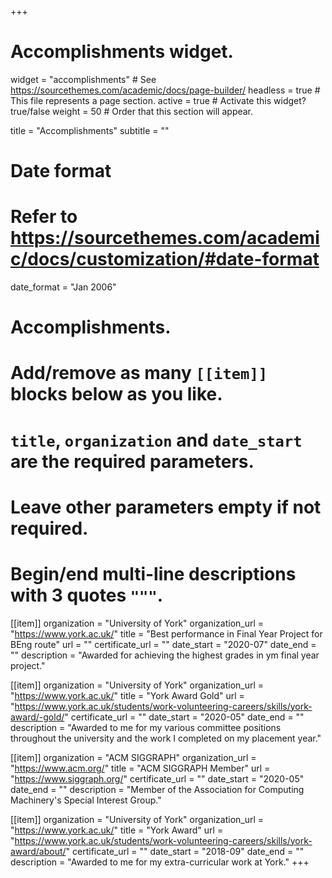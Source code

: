+++
# Accomplishments widget.
widget = "accomplishments"  # See https://sourcethemes.com/academic/docs/page-builder/
headless = true  # This file represents a page section.
active = true  # Activate this widget? true/false
weight = 50  # Order that this section will appear.

title = "Accomplish&shy;ments"
subtitle = ""

# Date format
#   Refer to https://sourcethemes.com/academic/docs/customization/#date-format
date_format = "Jan 2006"

# Accomplishments.
#   Add/remove as many `[[item]]` blocks below as you like.
#   `title`, `organization` and `date_start` are the required parameters.
#   Leave other parameters empty if not required.
#   Begin/end multi-line descriptions with 3 quotes `"""`.
[[item]]
  organization = "University of York"
  organization_url = "https://www.york.ac.uk/"
  title = "Best performance in Final Year Project for BEng route"
  url = ""
  certificate_url = ""
  date_start = "2020-07"
  date_end = ""
  description = "Awarded for achieving the highest grades in ym final year project."

[[item]]
  organization = "University of York"
  organization_url = "https://www.york.ac.uk/"
  title = "York Award Gold"
  url = "https://www.york.ac.uk/students/work-volunteering-careers/skills/york-award/-gold/"
  certificate_url = ""
  date_start = "2020-05"
  date_end = ""
  description = "Awarded to me for my various committee positions throughout the university and the work I completed on my placement year."

[[item]]
  organization = "ACM SIGGRAPH"
  organization_url = "https://www.acm.org/"
  title = "ACM SIGGRAPH Member"
  url = "https://www.siggraph.org/"
  certificate_url = ""
  date_start = "2020-05"
  date_end = ""
  description = "Member of the Association for Computing Machinery's Special Interest Group."

[[item]]
  organization = "University of York"
  organization_url = "https://www.york.ac.uk/"
  title = "York Award"
  url = "https://www.york.ac.uk/students/work-volunteering-careers/skills/york-award/about/"
  certificate_url = ""
  date_start = "2018-09"
  date_end = ""
  description = "Awarded to me for my extra-curricular work at York."
+++
